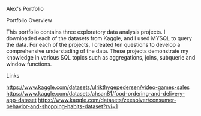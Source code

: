 Alex's Portfolio

Portfolio Overview

This portfolio contains three exploratory data analysis projects. I downloaded each of the datasets from Kaggle, and I used MYSQL to query the data. For each of the projects, I created ten questions to develop a comprehensive understading of the data. These projects demonstrate my knowledge in various SQL topics such as aggregations, joins, subquerie and window functions.

Links

https://www.kaggle.com/datasets/ulrikthygepedersen/video-games-sales
https://www.kaggle.com/datasets/ahsan81/food-ordering-and-delivery-app-dataset
https://www.kaggle.com/datasets/zeesolver/consumer-behavior-and-shopping-habits-dataset?rvi=1
